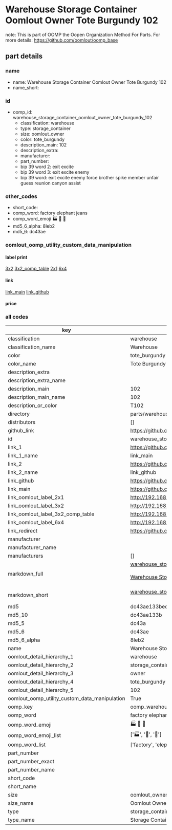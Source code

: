 # Warehouse Storage Container Oomlout Owner Tote Burgundy 102  

note: This is part of OOMP the Oopen Organization Method For Parts. For more details: https://github.com/oomlout/oomp_base

##  part details
  







### name
* name: Warehouse Storage Container Oomlout Owner Tote Burgundy 102
* name_short: 
### id
* oomp_id: warehouse_storage_container_oomlout_owner_tote_burgundy_102
  * classification: warehouse
  * type: storage_container
  * size: oomlout_owner
  * color: tote_burgundy
  * description_main: 102
  * description_extra: 
  * manufacturer: 
  * part_number: 
  * bip 39 word 2: exit excite
  * bip 39 word 3: exit excite enemy
  * bip 39 word: exit excite enemy force brother spike member unfair guess reunion canyon assist

### other_codes
* short_code: 
* oomp_word: factory elephant jeans
* oomp_word_emoji :factory: :elephant: :jeans:
* md5_6_alpha: 8leb2
* md5_6: dc43ae






### oomlout_oomp_utility_custom_data_manipulation
#### label print
[3x2](http://192.168.1.245:1112/?label=oomp%208leb2)
[3x2_oomp_table](http://192.168.1.108:1112/?label=oomp%208leb2)
[2x1](http://192.168.1.242:1112/?label=oomp%208leb2)
[6x4](http://192.168.1.55:1112/?label=oomp%208leb2)    

#### link

[link_main](https://github.com/oomlout/oomlout_oomp_version_1_messy/tree/main/parts/warehouse_storage_container_oomlout_owner_tote_burgundy_102) [link_github](https://github.com/oomlout/oomlout_oomp_version_1_messy/tree/main/parts/warehouse_storage_container_oomlout_owner_tote_burgundy_102)                             

#### price







### all codes 
| key | value |  
| --- | --- |  
| classification | warehouse |  
| classification_name | Warehouse |  
| color | tote_burgundy |  
| color_name | Tote Burgundy |  
| description_extra |  |  
| description_extra_name |  |  
| description_main | 102 |  
| description_main_name | 102 |  
| description_or_color | T102 |  
| directory | parts/warehouse_storage_container_oomlout_owner_tote_burgundy_102 |  
| distributors | [] |  
| github_link | https://github.com/oomlout/oomlout_oomp_part_src/tree/main/parts/warehouse_storage_container_oomlout_owner_tote_burgundy_102 |  
| id | warehouse_storage_container_oomlout_owner_tote_burgundy_102 |  
| link_1 | https://github.com/oomlout/oomlout_oomp_version_1_messy/tree/main/parts/warehouse_storage_container_oomlout_owner_tote_burgundy_102 |  
| link_1_name | link_main |  
| link_2 | https://github.com/oomlout/oomlout_oomp_version_1_messy/tree/main/parts/warehouse_storage_container_oomlout_owner_tote_burgundy_102 |  
| link_2_name | link_github |  
| link_github | https://github.com/oomlout/oomlout_oomp_version_1_messy/tree/main/parts/warehouse_storage_container_oomlout_owner_tote_burgundy_102 |  
| link_main | https://github.com/oomlout/oomlout_oomp_version_1_messy/tree/main/parts/warehouse_storage_container_oomlout_owner_tote_burgundy_102 |  
| link_oomlout_label_2x1 | http://192.168.1.242:1112/?label=oomp%208leb2 |  
| link_oomlout_label_3x2 | http://192.168.1.245:1112/?label=oomp%208leb2 |  
| link_oomlout_label_3x2_oomp_table | http://192.168.1.108:1112/?label=oomp%208leb2 |  
| link_oomlout_label_6x4 | http://192.168.1.55:1112/?label=oomp%208leb2 |  
| link_redirect | https://github.com/oomlout/oomlout_oomp_version_1_messy/tree/main/parts/warehouse_storage_container_oomlout_owner_tote_burgundy_102 |  
| manufacturer |  |  
| manufacturer_name |  |  
| manufacturers | [] |  
| markdown_full | [warehouse_storage_container_oomlout_owner_tote_burgundy_102](none)<br>[](none)<br>[Warehouse Storage Container Oomlout Owner Tote Burgundy 102](none)<br><br> |  
| markdown_short | [warehouse_storage_container_oomlout_owner_tote_burgundy_102](none)<br><br> |  
| md5 | dc43ae133bed115b470e75b093d3b27f |  
| md5_10 | dc43ae133b |  
| md5_5 | dc43a |  
| md5_6 | dc43ae |  
| md5_6_alpha | 8leb2 |  
| name | Warehouse Storage Container Oomlout Owner Tote Burgundy 102 |  
| oomlout_detail_hierarchy_1 | warehouse |  
| oomlout_detail_hierarchy_2 | storage_container |  
| oomlout_detail_hierarchy_3 | owner |  
| oomlout_detail_hierarchy_4 | tote_burgundy |  
| oomlout_detail_hierarchy_5 | 102 |  
| oomlout_oomp_utility_custom_data_manipulation | True |  
| oomp_key | oomp_warehouse_storage_container_oomlout_owner_tote_burgundy_102 |  
| oomp_word | factory elephant jeans |  
| oomp_word_emoji | :factory: :elephant: :jeans: |  
| oomp_word_emoji_list | [':factory:', ':elephant:', ':jeans:'] |  
| oomp_word_list | ['factory', 'elephant', 'jeans'] |  
| part_number |  |  
| part_number_exact |  |  
| part_number_name |  |  
| short_code |  |  
| short_name |  |  
| size | oomlout_owner |  
| size_name | Oomlout Owner |  
| type | storage_container |  
| type_name | Storage Container |  
